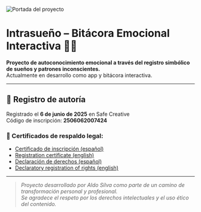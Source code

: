 ![Portada del proyecto](https://github.com/Aldosilva96/mapa-interno-proyecto/blob/main/portada-intrasue%C3%B1o.jpg?raw=true)


# Intrasueño – Bitácora Emocional Interactiva 🧠📓

**Proyecto de autoconocimiento emocional a través del registro simbólico de sueños y patrones inconscientes.**  
Actualmente en desarrollo como app y bitácora interactiva.

---

## 🔐 Registro de autoría

Registrado el **6 de junio de 2025** en Safe Creative  
Código de inscripción: **2506062007424**

### 📄 Certificados de respaldo legal:

- [Certificado de inscripción (español)](https://drive.google.com/file/d/1BbUiuvel4oijy7PPKBVJlu_KpWLAdcsL/view?usp=drive_link)
- [Registration certificate (english)](https://drive.google.com/file/d/1AikLkeL6Xzpz3ZnT5wVacs-PWfGpmIwU/view?usp=drive_link)
- [Declaración de derechos (español)](https://drive.google.com/file/d/1GLrDceH9fCf2GzbyHCT0A3JAz9ux41W6/view?usp=drive_link)
- [Declaratory registration of rights (english)](https://drive.google.com/file/d/1aiv4XFdrRS8xno9WjohUV0snh5VfirE4/view?usp=drive_link)

---

> *Proyecto desarrollado por Aldo Silva como parte de un camino de transformación personal y profesional.  
> Se agradece el respeto por los derechos intelectuales y el uso ético del contenido.*
